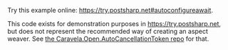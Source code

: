 Try this example online: https://try.postsharp.net#autoconfigureawait.

This code exists for demonstration purposes in https://try.postsharp.net, but does not represent the recommended way of creating an aspect weaver. See [the Caravela.Open.AutoCancellationToken repo](https://github.com/postsharp/Caravela.Open.AutoCancellationToken) for that.